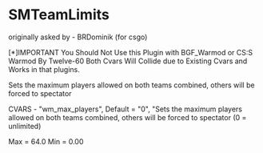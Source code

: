 # SMTeamLimits
originally asked by - BRDominik (for csgo)

[*]IMPORTANT
You Should Not Use this Plugin with BGF_Warmod or CS:S Warmod By Twelve-60
Both Cvars Will Collide due to Existing Cvars and Works in that plugins.


Sets the maximum players allowed on both teams combined, others will be forced to spectator


CVARS -
"wm_max_players", Default = "0",
"Sets the maximum players allowed on both teams combined, others will be forced to spectator (0 = unlimited)

Max = 64.0
Min = 0.00
